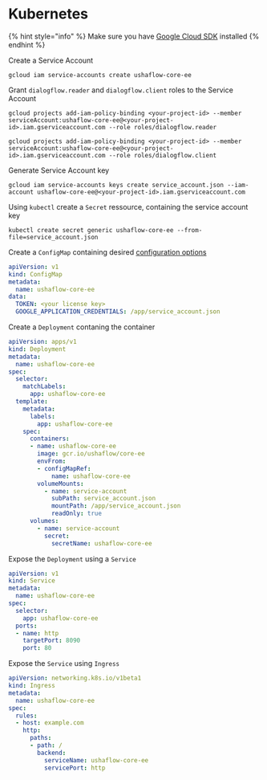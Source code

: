 # Kubernetes

{% hint style="info" %}
Make sure you have [Google Cloud SDK](https://cloud.google.com/sdk/docs) installed
{% endhint %}

Create a Service Account

```text
gcloud iam service-accounts create ushaflow-core-ee
```

Grant `dialogflow.reader` and `dialogflow.client` roles to the Service Account

```text
gcloud projects add-iam-policy-binding <your-project-id> --member serviceAccount:ushaflow-core-ee@<your-project-id>.iam.gserviceaccount.com --role roles/dialogflow.reader
```

```text
gcloud projects add-iam-policy-binding <your-project-id> --member serviceAccount:ushaflow-core-ee@<your-project-id>.iam.gserviceaccount.com --role roles/dialogflow.client
```

Generate Service Account key

```text
gcloud iam service-accounts keys create service_account.json --iam-account ushaflow-core-ee@<your-project-id>.iam.gserviceaccount.com
```

Using `kubectl` create a `Secret` ressource, containing the service account key

```text
kubectl create secret generic ushaflow-core-ee --from-file=service_account.json
```

Create a `ConfigMap` containing desired [configuration options](../configuration/)

```yaml
apiVersion: v1
kind: ConfigMap
metadata:
  name: ushaflow-core-ee
data:
  TOKEN: <your license key>
  GOOGLE_APPLICATION_CREDENTIALS: /app/service_account.json
```

Create a `Deployment` contaning the container

```yaml
apiVersion: apps/v1
kind: Deployment
metadata:
  name: ushaflow-core-ee
spec:
  selector:
    matchLabels:
      app: ushaflow-core-ee
  template:
    metadata:
      labels:
        app: ushaflow-core-ee
    spec:
      containers:
      - name: ushaflow-core-ee
        image: gcr.io/ushaflow/core-ee
        envFrom:
        - configMapRef:
            name: ushaflow-core-ee
        volumeMounts:
          - name: service-account
            subPath: service_account.json
            mountPath: /app/service_account.json
            readOnly: true
      volumes:
        - name: service-account
          secret:
            secretName: ushaflow-core-ee
```

Expose the `Deployment` using a `Service`

```yaml
apiVersion: v1
kind: Service
metadata:
  name: ushaflow-core-ee
spec:
  selector:
    app: ushaflow-core-ee
  ports:
  - name: http
    targetPort: 8090
    port: 80
```

Expose the `Service` using `Ingress`

```yaml
apiVersion: networking.k8s.io/v1beta1
kind: Ingress
metadata:
  name: ushaflow-core-ee
spec:
  rules:
  - host: example.com
    http:
      paths:
      - path: /
        backend:
          serviceName: ushaflow-core-ee
          servicePort: http
```

